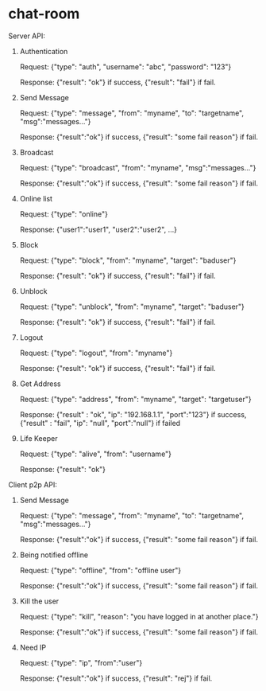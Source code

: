 # chat-room
Server API:

1. Authentication

    Request: {"type": "auth", "username": "abc", "password": "123"}

    Response: {"result": "ok"} if success, {"result": "fail"} if fail.

2. Send Message

    Request: {"type": "message", "from": "myname", "to": "targetname", "msg":"messages..."}

    Response: {"result":"ok"} if success, {"result": "some fail reason"} if fail.

3. Broadcast

    Request: {"type": "broadcast", "from": "myname", "msg":"messages..."}

    Response: {"result":"ok"} if success, {"result": "some fail reason"} if fail.

4. Online list

    Request: {"type": "online"}

    Response: {"user1":"user1", "user2":"user2", ...}

5. Block

    Request: {"type": "block", "from": "myname", "target": "baduser"}

    Response: {"result": "ok"} if success, {"result": "fail"} if fail.

6. Unblock

    Request: {"type": "unblock", "from": "myname", "target": "baduser"}

    Response: {"result": "ok"} if success, {"result": "fail"} if fail.

7. Logout

    Request: {"type": "logout", "from": "myname"}

    Response: {"result": "ok"} if success, {"result": "fail"} if fail.

8. Get Address

    Request: {"type": "address", "from": "myname", "target": "targetuser"}

    Response: {"result" : "ok", "ip": "192.168.1.1", "port":"123"} if success, {"result" : "fail", "ip": "null", "port":"null"} if failed

9. Life Keeper

    Request: {"type": "alive", "from": "username"}

    Response: {"result": "ok"}

Client p2p API:

1. Send Message

    Request: {"type": "message", "from": "myname", "to": "targetname", "msg":"messages..."}

    Response: {"result":"ok"} if success, {"result": "some fail reason"} if fail.

2. Being notified offline

    Request: {"type": "offline", "from": "offline user"}

    Response: {"result":"ok"} if success, {"result": "some fail reason"} if fail.



3. Kill the user

    Request: {"type": "kill", "reason": "you have logged in at another place."}

    Response: {"result":"ok"} if success, {"result": "some fail reason"} if fail.

4. Need IP

    Request: {"type": "ip", "from":"user"}

    Response: {"result":"ok"} if success, {"result": "rej"} if fail.
